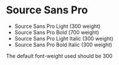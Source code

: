 # Source Sans Pro

- Source Sans Pro Light (300 weight)
- Source Sans Pro Bold (700 weight)
- Source Sans Pro Light Italic (300 weight)
- Source Sans Pro Bold Italic (300 weight)

The default font-weight used should be 300